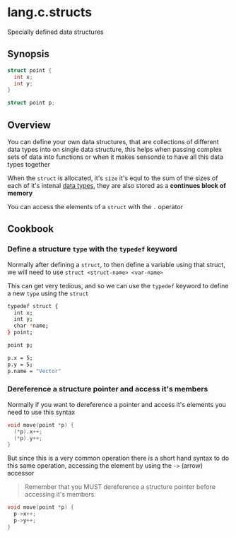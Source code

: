 # lang.c.structs

Specially defined data structures

## Synopsis

```c
struct point {
  int x;
  int y;
}

struct point p;
```

## Overview

You can define your own data structures, that are collections of 
different data types into on single data structure, this helps
when passing complex sets of data into functions or when it makes
sensonde to have all this data types together

When the `struct` is allocated, it's `size` it's equl to the sum of the
sizes of each of it's intenal [data types](./e6e6.md), they are also stored 
as a **continues block of memory**

You can access the elements of a `struct` with the `.` operator

## Cookbook

### Define a structure `type` with the `typedef` keyword

Normally after defining a `struct`, to then define a variable using 
that struct, we will need to use `struct <struct-name> <var-name>`

This can get very tedious, and so we can use the `typedef` keyword
to define a new `type` using the `struct`

```sh
typedef struct {
  int x;
  int y;
  char *name;
} point;

point p;

p.x = 5;
p.y = 5;
p.name = "Vector"
```

### Dereference a structure pointer and access it's members

Normally if you want to dereference a pointer and access it's
elements you need to use this syntax

```c
void move(point *p) {
  (*p).x++;
  (*p).y++;
}
```

But since this is a very common operation there is a short hand
syntax to do this same operation, accessing the element by using
the `->` (arrow) accessor

> Remember that you MUST dereference a structure pointer before
> accessing it's members

```c
void move(point *p) {
  p->x++;
  p->y++;
}
```
